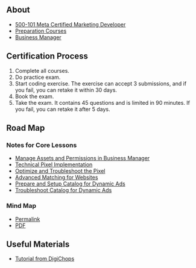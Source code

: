 ## About
- [500-101 Meta Certified Marketing Developer](https://www.facebook.com/business/learn/certification/exams/500-101-exam)
- [Preparation Courses](https://www.facebookblueprint.com/student/collection/240330-500-101-facebook-certified-marketing-developer-preparation-courses)
- [Business Manager](https://business.facebook.com)

## Certification Process
1. Complete all courses.
2. Do practice exam.
3. Start coding exercise. The exercise can accept 3 submissions, and if you fail, you can retake it within 30 days.
4. Book the exam.
5. Take the exam. It contains 45 questions and is limited in 90 minutes. If you fail, you can retake it after 5 days.

## Road Map
### Notes for Core Lessons
- [Manage Assets and Permissions in Business Manager](https://github.com/moneychien19/note-meta-blueprint-500-101/blob/main/business-manager.md)
- [Technical Pixel Implementation](https://github.com/moneychien19/note-meta-blueprint-500-101/blob/main/pixel-implementation.md)
- [Optimize and Troubleshoot the Pixel](https://github.com/moneychien19/note-meta-blueprint-500-101/blob/main/pixel-troubleshoot.md)
- [Advanced Matching for Websites](https://github.com/moneychien19/note-meta-blueprint-500-101/blob/main/advanced-matching.md)
- [Prepare and Setup Catalog for Dynamic Ads](https://github.com/moneychien19/note-meta-blueprint-500-101/blob/main/dynamic-ads-catalog.md)
- [Troubleshoot Catalog for Dynamic Ads](https://github.com/moneychien19/note-meta-blueprint-500-101/blob/main/dynamic-ads-catalog-troubleshoot.md)

### Mind Map
- [Permalink](https://miro.com/app/board/uXjVPXotFXA=/?share_link_id=837443898094)
- [PDF](https://github.com/moneychien19/note-meta-blueprint-500-101/blob/main/Mind%20Map.pdf)

## Useful Materials
- [Tutorial from DigiChops](https://www.youtube.com/watch?v=yXAP_sPVwgY&list=PL-MK2H4JMQRZUYf-ctjsAs4WSrWSsfYVn&index=1)